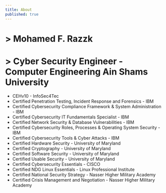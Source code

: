 ```yaml
---
title: About
published: true
---
```


# > Mohamed F. Razzk
# > Cyber Security Engineer - Computer Engineering Ain Shams University
- CEHv10 - InfoSec4Tec 
- Certified Penetration Testing, Incident Response and Forensics - IBM 
- Certified Cybersecurity Compliance Framework & System Administration - IBM 
- Certified Cybersecurity IT Fundamentals Specialist - IBM 
- Certified Network Security & Database Vulnerabilities - IBM 
- Certified Cybersecurity Roles, Processes & Operating System Security - IBM 
- Certified Cybersecurity Tools & Cyber Attacks - IBM 
- Certified Hardware Security - University of Maryland 
- Certified Cryptography - University of Maryland 
- Certified Software Security - University of Maryland 
- Certified Usable Security - University of Maryland 
- Certified Cybersecurity Essentials - CISCO 
- Certified NDG Linux Essentials - Linux Professional Institute
- Certified National Security Strategy - Nasser Higher Military Academy
- Certified Crisis Management and Negotiation - Nasser Higher Military Academy
